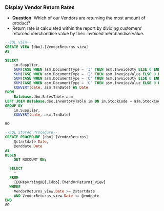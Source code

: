 ### Display Vendor Return Rates
- **Question**: Which of our Vendors are returning the most amount of product?
- Return rate is calculated within the report by dividing customers' returned merchandise value by their invoiced merchandise value.
  
```sql
--SQL VIEW--
CREATE VIEW [dbo].[VendorReturns_view]
AS 

SELECT
	im.Supplier,
	SUM(CASE WHEN asm.DocumentType = 'I' THEN asm.InvoiceQty ELSE 0 END) AS UnitsSold,
	SUM(CASE WHEN asm.DocumentType = 'I' THEN asm.InvoiceValue ELSE 0 END) AS GrossSales,
	SUM(CASE WHEN asm.DocumentType = 'C' THEN asm.InvoiceQty ELSE 0 END) AS UnitsReturn,
	SUM(CASE WHEN asm.DocumentType = 'C' THEN asm.InvoiceValue ELSE 0 END) AS TotalReturn,
	CONVERT(date, asm.TrnDate) AS Date
FROM
	Database.dbo.SalesTable asm
LEFT JOIN Database.dbo.InventoryTable im ON im.StockCode = asm.StockCode
GROUP BY
	im.Supplier,
	CONVERT(date, asm.TrnDate)

GO

--SQL Stored Procedure--
CREATE PROCEDURE [dbo].[VendorReturns] 
	@startdate Date,
	@enddate Date
AS
BEGIN
	SET NOCOUNT ON;

  SELECT
    *
  FROM
    [EOReportingDB].[dbo].[VendorReturns_view]
  WHERE
    VendorReturns_view.Date >= @startdate
    AND VendorReturns_view.Date <= @enddate
END
GO
